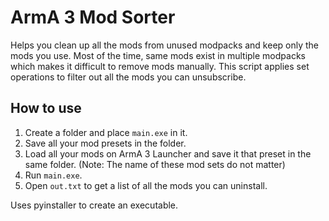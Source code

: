 # ArmA 3 Mod Sorter
Helps you clean up all the mods from unused modpacks and keep only the mods you use. Most of the time, same mods exist in multiple modpacks which makes it difficult to remove mods manually. This script applies set operations to filter out all the mods you can unsubscribe.


## How to use
1. Create a folder and place `main.exe` in it.
2. Save all your mod presets in the folder.
3. Load all your mods on ArmA 3 Launcher and save it that preset in the same folder. (Note: The name of these mod sets do not matter)
4. Run `main.exe`.
5. Open `out.txt` to get a list of all the mods you can uninstall.


Uses pyinstaller to create an executable.
